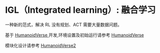 # IGL（Integrated learning）: 融合学习

一种新的范式，解决 RL 没有规划、ACT 需要大量数据问题。

基于 [HumanoidVerse ](README_HumanoidVerse.md) 开发,环境设置及初始运行请参考 [HumanoidVerse ](README_HumanoidVerse.md)

模块化设计请参考 [HumanoidVerse2 ](README_HumanoidVerse2.md)